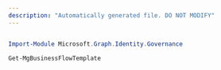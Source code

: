 ```yaml
---
description: "Automatically generated file. DO NOT MODIFY"
---
```


```powershell

Import-Module Microsoft.Graph.Identity.Governance

Get-MgBusinessFlowTemplate

```